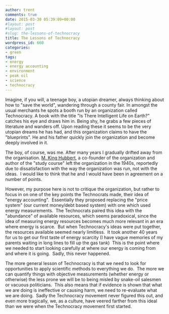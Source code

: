 ```yaml
---
author: trent
comments: true
date: 2015-03-30 05:39:09+00:00
#layout: post
#layout: post
#slug: the-lessons-of-technocracy
title: The Lessons of Technocracy
wordpress_id: 660
categories:
- green
tags:
- energy
- energy accounting
- environment
- peak oil
- science
- technocracy
---
```


Imagine, if you will, a teenage boy, a utopian dreamer, always thinking about how to "save the world", wandering through a county fair. In amongst the usual merchants he spots a booth run by an organization called Technocracy. A book with the title "Is There Intelligent Life on Earth?" catches his eye and draws him in. Being shy, he grabs a few pieces of literature and wanders off. Upon reading these it seems to be the very utopian dreams he has had, and this organization claims to have the "blueprints". He and his father quickly join the organization and become deeply involved in it.

The boy, of course, was me. After many years I gradually drifted away from the organisation. [M. King Hubbert](http://en.wikipedia.org/wiki/M._King_Hubbert), a co-founder of the organization and author of the "study course" left the organization in the 1940s, reportedly due to dissatisfaction with the way the organization was run, not with the ideas.  I would like to think that he and I would have been in agreement on a number of points.

However, my purpose here is not to critique the organization, but rather to focus in on one of the key points the Technocrats made, their idea of "energy accounting".  Essentially they proposed replacing the "price system" (our current money/debt based system) with one which used energy measurements.  The Technocrats paired this idea with the "abundance" of available resources, which seems paradoxical, since the idea of measuring energy resources becomes much more relevant in an era where energy is scarce.  But when Technocracy's ideas were put together, the resources available seemed nearly limitless.  It took another 40 years for us to get our first taste of energy scarcity (I have vague memories of my parents waiting in long lines to fill up the gas tank)  This is the point where we needed to start looking carefully at where our energy is coming from and where it is going.  Sadly, this never happened.

The more general lesson of Technocracy is that we need to look for opportunities to apply scientific methods to everything we do.  The more we can quantify things with objective measurements (whether energy or otherwise) the less prone we will be to being misled by snake-oil salesmen or vacuous politicians.  This also means that if evidence is shown that what we are doing is ineffective or causing harm, we need to re-evaluate what we are doing.  Sadly the Technocracy movement never figured this out, and even more tragically, we, as a culture, have veered farther from this ideal than we were when the Technocracy movement first started.
